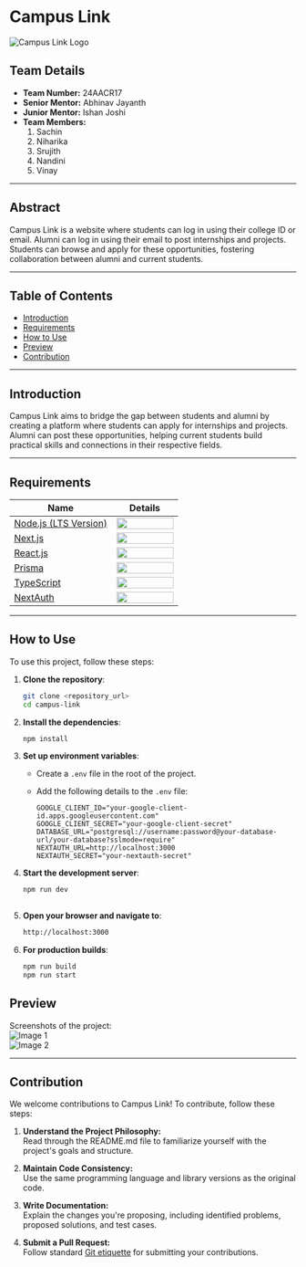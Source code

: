 # Campus Link

![Campus Link Logo](https://i.imgur.com/0ZiHZke.png)


## Team Details
- **Team Number:** 24AACR17  
- **Senior Mentor:** Abhinav Jayanth  
- **Junior Mentor:** Ishan Joshi  
- **Team Members:**
  1. Sachin  
  2. Niharika  
  3. Srujith  
  4. Nandini  
  5. Vinay  

---

## Abstract
Campus Link is a website where students can log in using their college ID or email. Alumni can log in using their email to post internships and projects. Students can browse and apply for these opportunities, fostering collaboration between alumni and current students.

---

## Table of Contents
- [Introduction](#introduction)  
- [Requirements](#requirements)  
- [How to Use](#how-to-use)  
- [Preview](#preview)  
- [Contribution](#contribution)  

---

## Introduction
Campus Link aims to bridge the gap between students and alumni by creating a platform where students can apply for internships and projects. Alumni can post these opportunities, helping current students build practical skills and connections in their respective fields.

---

## Requirements

| Name                         | Details                                      |
|------------------------------|----------------------------------------------|
| [Node.js (LTS Version)](https://nodejs.org) | <img src="https://i.imgur.com/AuXMSC7.png" width="100px" height="20px"> |
| [Next.js](https://nextjs.org) | <img src="https://i.imgur.com/z3WVd1J.png" width="100px" height="20px"> |
| [React.js](https://reactjs.org) | <img src="https://i.imgur.com/yGlB4bI.png" width="100px" height="20px"> |
| [Prisma](https://www.prisma.io) | <img src="https://i.imgur.com/L88UN73.png" width="100px" height="20px"> |
| [TypeScript](https://www.typescriptlang.org) | <img src="https://i.imgur.com/sv86bbI.png" width="100px" height="20px"> |
| [NextAuth](https://next-auth.js.org) | <img src="https://i.imgur.com/ZQ0h5Fx.png" width="100px" height="20px"> |


---

## How to Use
To use this project, follow these steps:

1. **Clone the repository**:
   ```bash
   git clone <repository_url>
   cd campus-link

2. **Install the dependencies**:
   ```bash
   npm install

3. **Set up environment variables**:
   - Create a `.env` file in the root of the project.
   - Add the following details to the `.env` file:

     ```env
     GOOGLE_CLIENT_ID="your-google-client-id.apps.googleusercontent.com"
     GOOGLE_CLIENT_SECRET="your-google-client-secret"
     DATABASE_URL="postgresql://username:password@your-database-url/your-database?sslmode=require"
     NEXTAUTH_URL=http://localhost:3000
     NEXTAUTH_SECRET="your-nextauth-secret"
     ```

4. **Start the development server**:
   ```bash
   npm run dev
 
5. **Open your browser and navigate to**:
   ```bash
   http://localhost:3000

6. **For production builds**:
   ```bash
   npm run build
   npm run start
## Preview
Screenshots of the project:  
![Image 1](https://i.imgur.com/B1WJfWT.png)  
![Image 2](https://i.imgur.com/IkNjM7e.png)

---

## Contribution
We welcome contributions to Campus Link! To contribute, follow these steps:

1. **Understand the Project Philosophy:**  
   Read through the README.md file to familiarize yourself with the project's goals and structure.

2. **Maintain Code Consistency:**  
   Use the same programming language and library versions as the original code.

3. **Write Documentation:**  
   Explain the changes you're proposing, including identified problems, proposed solutions, and test cases.

4. **Submit a Pull Request:**  
   Follow standard [Git etiquette](https://gist.github.com/mikepea/863f63d6e37281e329f8) for submitting your contributions.
